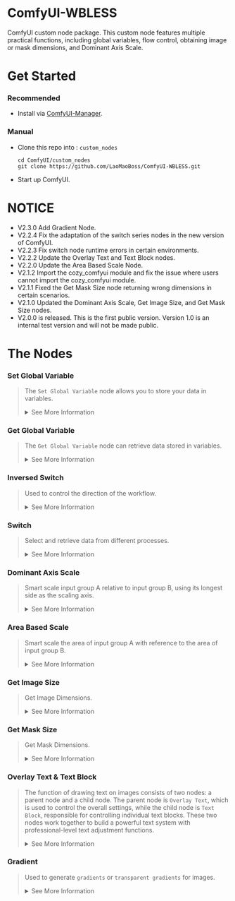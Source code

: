 # ComfyUI-WBLESS
ComfyUI custom node package. This custom node features multiple practical functions, including global variables, flow control, obtaining image or mask dimensions, and Dominant Axis Scale.
# Get Started
### Recommended
- Install via [ComfyUI-Manager](https://github.com/Comfy-Org/ComfyUI-Manager).
### Manual
- Clone this repo into : `custom_nodes`
   ```
   cd ComfyUI/custom_nodes
   git clone https://github.com/LaoMaoBoss/ComfyUI-WBLESS.git
   ```
- Start up ComfyUI.
# NOTICE
- V2.3.0 Add Gradient Node.
- V2.2.4 Fix the adaptation of the switch series nodes in the new version of ComfyUI.
- V2.2.3 Fix switch node runtime errors in certain environments.
- V2.2.2 Update the Overlay Text and Text Block nodes.
- V2.2.0 Update the Area Based Scale Node.
- V2.1.2 Import the cozy_comfyui module and fix the issue where users cannot import the cozy_comfyui module.
- V2.1.1 Fixed the Get Mask Size node returning wrong dimensions in certain scenarios.
- V2.1.0 Updated the Dominant Axis Scale, Get Image Size, and Get Mask Size nodes.
- V2.0.0 is released. This is the first public version. Version 1.0 is an internal test version and will not be made public.
# The Nodes
### Set Global Variable
> The `Set Global Variable` node allows you to store your data in variables.
> <details>
> <summary>See More Information</summary>
>
> - The `Input` and `Output` nodes form a direct pipeline for better integration within workflows.
> - The `variable data` is used for inputting variable values.
> - `Scope` is used to set the order in which variables are obtained. You just need to connect them in sequence one after another.
> - `variable_name` Here you can set the name of your variable.
><img width="800" height="457" alt="image" src="https://github.com/user-attachments/assets/e5cdebc6-febd-4d1f-8535-4d26da658ef1" />
>
> </details> 
### Get Global Variable
> The `Get Global Variable` node can retrieve data stored in variables.
> <details>
> <summary>See More Information</summary>
>
> - The `Input` and `Output` nodes form a direct pipeline for better integration within workflows.
> - `variable data` is used for outputting the variable's value.
> - `Scope` is used to set the order in which variables are obtained. You just need to connect them in sequence one after another.
> - `variable_name` Here you can specify the variable you want to retrieve.
><img width="721" height="409" alt="image" src="https://github.com/user-attachments/assets/c49fc13b-be0c-4a5c-a9c1-c4e0034e3880" />
>
> </details> 
### Inversed Switch
> Used to control the direction of the workflow.
> <details>
> <summary>See More Information</summary>
>
> - Connect the main workflow to the `Input` interface, then connect the `Output` to different branch workflows. By controlling the `path` value of the node, you can determine which branch the workflow will take.
> - This node needs to be used in conjunction with `Switch`.
> - The core logic of this node draws inspiration from [ComfyUI-Impact-Pack](https://github.com/ltdrdata/ComfyUI-Impact-Pack?tab=readme-ov-file). We would like to express our gratitude to the author of `ComfyUI-Impact-Pack` here.
><img width="4507" height="2165" alt="workflow" src="https://github.com/user-attachments/assets/9a0cc5fe-e7fb-46c7-8751-4a11445433a3" />
>
> </details> 
### Switch
> Select and retrieve data from different processes.
> <details>
> <summary>See More Information</summary>
>
> - This node is usually used in conjunction with the `Inversed Switch` node; of course, you can also use it independently.
> - The `Input` interface connects to different branch workflows, while the `Output` interface will output data from the corresponding workflow based on the value of `path`.
><img width="1088" height="471" alt="image" src="https://github.com/user-attachments/assets/3a228452-94fa-4cee-b558-d2ccf2ca4ffa" />
>
> </details> 
### Dominant Axis Scale
> Smart scale input group A relative to input group B, using its longest side as the scaling axis.
> <details>
> <summary>See More Information</summary>
>
> - Height a, Width a — these are the input dimensions you need to scale.
> - Height b, Width b — these reference dimensions serve as the scaling baseline, which you can conceptualize as canvas dimensions.
> - ratio — Input your scaling factor here.
> - The output Width, Height, and scale_ratio govern different output formats.
><img width="3303" height="1224" alt="workflow (1)" src="https://github.com/user-attachments/assets/8c286089-8346-47e1-94a4-f757997d0e9a" />
>
> </details>
### Area Based Scale
> Smart scale the area of input group A with reference to the area of input group B.
> <details>
> <summary>See More Information</summary>
>
> - Height a, Width a — these are the input dimensions you need to scale.
> - Height b, Width b — these reference dimensions serve as the scaling baseline, which you can conceptualize as canvas dimensions.
> - ratio — Input your scaling factor here.
> - The output Width, Height, and scale_ratio govern different output formats.
> - cap_threshold — the upper scaling limit threshold, beyond which the object will not scale any.
> - enable_cap — threshold activation switch.
><img width="3467" height="1237" alt="Area_Based_Scale_demo" src="https://github.com/user-attachments/assets/8b257d09-aea3-4f03-bd5c-d148cd8832c3" />
>
> </details>
### Get Image Size
> Get Image Dimensions.
> <details>
> <summary>See More Information</summary>
>
><img width="509" height="348" alt="image" src="https://github.com/user-attachments/assets/0f2121c4-0641-4fb2-aaaf-48fac71d0fbb" />
>
> </details>
### Get Mask Size
> Get Mask Dimensions.
> <details>
> <summary>See More Information</summary>
>
><img width="757" height="527" alt="image" src="https://github.com/user-attachments/assets/935a2181-1113-4217-aa2c-eb11340463bf" />
>
> </details> 
### Overlay Text & Text Block
> The function of drawing text on images consists of two nodes: a parent node and a child node. The parent node is `Overlay Text`, which is used to control the overall settings, while the child node is `Text Block`, responsible for controlling individual text blocks. These two nodes work together to build a powerful text system with professional-level text adjustment functions.
> <details>
> <summary>See More Information</summary>
>
> - The `text_block` input of `Overlay Text` is used to connect `text blocks`. If multiple styles need to be controlled separately, connect multiple `text blocks`.
><img width="2543" height="2032" alt="workflow (4)" src="https://github.com/user-attachments/assets/bfb779b7-fe4e-4a84-956e-2c18db2af401" />
>
> </details>
### Gradient
> Used to generate `gradients` or `transparent gradients` for images.
> <details>
> <summary>See More Information</summary>
>
> - `gradient_type` is used to set the gradient style.
> - `rotation_angle` is used to set the gradient direction.
> - The `position` series settings are used to control the gradient effect in detail.
> - The `color` series settings are used to set gradient colors.
> - The `alpha` series settings are used to set gradient transparency
> - The `mask` output port will output the corresponding `mask` based on the transparent gradient
><img width="1431" height="927" alt="workflow" src="https://github.com/user-attachments/assets/0cc2c934-1faf-4495-a521-6873d5b7c00a" />
>
> </details>
